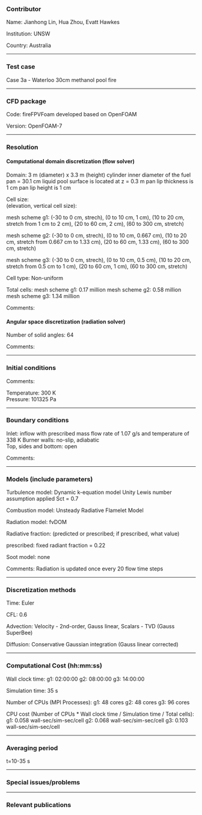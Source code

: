 
### Contributor
Name: Jianhong Lin, Hua Zhou, Evatt Hawkes

Institution: UNSW

Country: Australia

------------------

### Test case

Case 3a - Waterloo 30cm methanol pool fire

------------------

### CFD package
Code: fireFPVFoam developed based on OpenFOAM

Version: OpenFOAM-7

------------------

### Resolution

#### Computational domain discretization (flow solver)
Domain: 
3 m (diameter) x 3.3 m (height) cylinder
inner diameter of the fuel pan = 30.1 cm
liquid pool surface is located at z = 0.3 m
pan lip thickness is 1 cm
pan lip height is 1 cm

Cell size:   
(elevation, vertical cell size):

mesh scheme g1: (-30 to 0 cm, strech), (0 to 10 cm, 1 cm), (10 to 20 cm, stretch from 1 cm to 2 cm), (20 to 60 cm, 2 cm), (60 to 300 cm, stretch)

mesh scheme g2: (-30 to 0 cm, strech), (0 to 10 cm, 0.667 cm), (10 to 20 cm, stretch from 0.667 cm to 1.33 cm), (20 to 60 cm, 1.33 cm), (60 to 300 cm, stretch)

mesh scheme g3: (-30 to 0 cm, strech), (0 to 10 cm, 0.5 cm), (10 to 20 cm, stretch from 0.5 cm to 1 cm), (20 to 60 cm, 1 cm), (60 to 300 cm, stretch)


Cell type: Non-uniform

Total cells: 
mesh scheme g1: 0.17 million
mesh scheme g2: 0.58 million
mesh scheme g3: 1.34 million

Comments:

#### Angular space discretization (radiation solver)
Number of solid angles: 64

Comments:

------------------

### Initial conditions
Comments:

Temperature: 300 K  
Pressure: 101325 Pa

------------------

### Boundary conditions

Inlet: inflow with prescribed mass flow rate of 1.07 g/s and temperature of 338 K 
Burner walls: no-slip, adiabatic  
Top, sides and bottom: open


Comments:


------------------

### Models (include parameters)
Turbulence model: Dynamic k-equation model
Unity Lewis number assumption applied
Sct = 0.7

Combustion model: Unsteady Radiative Flamelet Model

Radiation model: fvDOM

Radiative fraction: (predicted or prescribed; if prescribed, what value)

prescribed: fixed radiant fraction = 0.22  

Soot model: none

Comments:
Radiation is updated once every 20 flow time steps

------------------

### Discretization methods
Time: Euler

CFL: 0.6

Advection: Velocity - 2nd-order, Gauss linear, Scalars - TVD (Gauss SuperBee)

Diffusion: Conservative Gaussian integration (Gauss linear corrected)

------------------

### Computational Cost (hh:mm:ss)
Wall clock time:
g1: 02:00:00
g2: 08:00:00
g3: 14:00:00

Simulation time: 35 s

Number of CPUs (MPI Processes):
g1: 48 cores
g2: 48 cores
g3: 96 cores

CPU cost (Number of CPUs * Wall clock time / Simulation time / Total cells): 
g1: 0.058 wall-sec/sim-sec/cell
g2: 0.068 wall-sec/sim-sec/cell
g3: 0.103 wall-sec/sim-sec/cell

------------------

### Averaging period

t=10-35 s

------------------

### Special issues/problems

------------------

### Relevant publications

